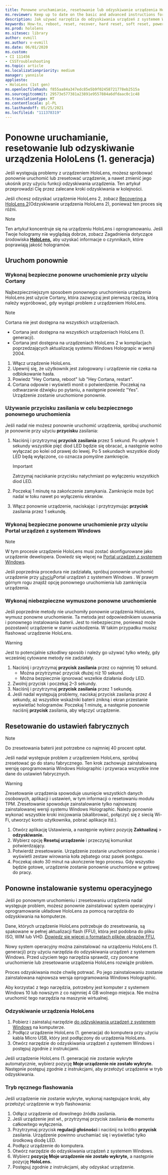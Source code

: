 ```yaml
---
title: Ponowne uruchamianie, resetowanie lub odzyskiwanie urządzenia HoloLens 1
ms.reviewer: Keep up to date on the basic and advanced instructions for rebooting or resetting your HoloLens mixed reality device.
description: Jak używać narzędzia do odzyskiwania urządzeń z systemem Windows do flashowania obrazu na urządzeniu HoloLens 1. generacji.
keywords: How-to, reboot, reset, recover, hard reset, soft reset, power cycle, HoloLens, shut down, wdrt, windows device recovery tool
ms.prod: hololens
ms.sitesec: library
author: evmill
ms.author: v-evmill
ms.date: 06/01/2020
ms.custom:
- CI 111456
- CSSTroubleshooting
ms.topic: article
ms.localizationpriority: medium
manager: yannisle
appliesto:
- HoloLens (1st gen)
ms.openlocfilehash: f855aa84a347edc85e5b9f02458721778eb2515a
ms.sourcegitcommit: 29573e577381a23891e9557884a6dfdaac0c1c48
ms.translationtype: MT
ms.contentlocale: pl-PL
ms.lasthandoff: 05/25/2021
ms.locfileid: "111378319"
---
```

# <a name="restart-reset-or-recover-hololens-1st-gen"></a>Ponowne uruchamianie, resetowanie lub odzyskiwanie urządzenia HoloLens (1. generacja)

Jeśli występują problemy z urządzeniem HoloLens, możesz spróbować ponownie uruchomić lub zresetować urządzenie, a nawet zmienić jego ukośnik przy użyciu funkcji odzyskiwania urządzenia. Ten artykuł przeprowadzi Cię przez zalecane kroki odzyskiwania w kolejności.

Jeśli chcesz odzyskać urządzenie HoloLens 2, zobacz [Recovering a HoloLens 2](https://docs.microsoft.com/hololens/hololens-recovery)(Odzyskiwanie urządzenia HoloLens 2), ponieważ ten proces się różni.

> [!NOTE]
> Ten artykuł koncentruje się na urządzeniu HoloLens i oprogramowaniu. Jeśli Twoje hologramy nie wyglądają dobrze, zobacz Zagadnienia dotyczące środowiska **[HoloLens,](hololens-environment-considerations.md)** aby uzyskać informacje o czynnikach, które poprawiają jakość hologramów.

## <a name="restart"></a>Uruchom ponownie

### <a name="do-a-safe-restart-by-using-cortana"></a>Wykonaj bezpieczne ponowne uruchomienie przy użyciu Cortany

Najbezpieczniejszym sposobem ponownego uruchomienia urządzenia HoloLens jest użycie Cortany, która zazwyczaj jest pierwszą rzeczą, którą należy wypróbować, gdy wystąpi problem z urządzeniem HoloLens.

> [!NOTE] 
> Cortana nie jest dostępna na wszystkich urządzeniach.
> - Cortana jest dostępna na wszystkich urządzeniach HoloLens (1. generacji). 
> - Cortana jest dostępna na urządzeniach HoloLens 2 w kompilacjach poprzedzających aktualizację systemu Windows Holograpic w wersji 2004.

1. Włącz urządzenie HoloLens.
1. Upewnij się, że użytkownik jest zalogowany i urządzenie nie czeka na odblokowanie hasła.
2. Powiedz "Hey Cortana, reboot" lub "Hey Cortana, restart".
3. Cortana odpowie i wyświetli monit o potwierdzenie. Poczekaj na odtwarzanie dźwięku po pytaniu, a następnie powiedz "Yes". Urządzenie zostanie uruchomione ponownie.

### <a name="use-the-power-button-to-do-a-safe-restart"></a>Używanie przycisku zasilania w celu bezpiecznego ponownego uruchomienia

Jeśli nadal nie możesz ponownie uruchomić urządzenia, spróbuj uruchomić je ponownie przy użyciu **przycisku** zasilania:

1. Naciśnij i przytrzymaj **przycisk zasilania** przez 5 sekund. Po upływie 1 sekundy wszystkie pięć diod LED będzie się obracać, a następnie wolno wyłączać po kolei od prawej do lewej. Po 5 sekundach wszystkie diody LED będą wyłączone, co oznacza pomyślne zamknięcie.
      
   > [!IMPORTANT]
   > Zatrzymaj naciskanie przycisku natychmiast po wyłączeniu wszystkich diod LED.
1. Poczekaj 1 minutę na zakończenie zamykania. Zamknięcie może być nadal w toku nawet po wyłączeniu ekranów.
2. Włącz ponownie urządzenie, naciskając i przytrzymując **przycisk** zasilania przez 1 sekundę.

### <a name="do-a-safe-restart-by-using-windows-device-portal"></a>Wykonaj bezpieczne ponowne uruchomienie przy użyciu Portal urządzeń z systemem Windows

> [!NOTE]
> W tym procesie urządzenie HoloLens musi zostać skonfigurowane jako urządzenie dewelopera. Dowiedz się więcej na [Portal urządzeń z systemem Windows](https://docs.microsoft.com/windows/mixed-reality/using-the-windows-device-portal).

Jeśli poprzednia procedura nie zadziałała, spróbuj ponownie uruchomić urządzenie przy [użyciu](https://docs.microsoft.com/windows/mixed-reality/using-the-windows-device-portal)Portal urządzeń z systemem Windows . W prawym górnym rogu znajdź opcję ponownego uruchomienia lub zamknięcia urządzenia.

### <a name="do-an-unsafe-forced-restart"></a>Wykonaj niebezpieczne wymuszone ponowne uruchomienie

Jeśli poprzednie metody nie uruchomiły ponownie urządzenia HoloLens, wymusz ponowne uruchomienie. Ta metoda jest odpowiednikiem usuwania i ponownego instalowania baterii. Jest to niebezpieczne, ponieważ może pozostawić urządzenie w stanie uszkodzenia. W takim przypadku musisz flashować urządzenie HoloLens.  

> [!WARNING]
> Jest to potencjalnie szkodliwy sposób i należy go używać tylko wtedy, gdy wcześniej cytowane metody nie zadziałały.

1. Naciśnij i przytrzymaj **przycisk zasilania** przez co najmniej 10 sekund.
   - Można przytrzymać przycisk dłużej niż 10 sekund.
   - Można bezpiecznie ignorować wszelkie działania diody LED.
1. Zwolnij przycisk i poczekaj 2–3 sekundy.
1. Naciśnij i przytrzymaj **przycisk zasilania** przez 1 sekundę.
1. Jeśli nadal występują problemy,  naciskaj przycisk zasilania przez 4 sekundy, aż wszystkie wskaźniki baterii znikną i ekran przestanie wyświetlać hologramów. Poczekaj 1 minutę, a następnie ponownie naciśnij **przycisk** zasilania, aby włączyć urządzenie.

## <a name="reset-to-factory-settings"></a>Resetowanie do ustawień fabrycznych

> [!NOTE]
> Do zresetowania baterii jest potrzebne co najmniej 40 procent opłat.

Jeśli nadal występuje problem z urządzeniem HoloLens, spróbuj zresetować go do stanu fabrycznego. Ten krok zachowuje zainstalowaną wersję oprogramowania Windows Holographic i przywraca wszystkie inne dane do ustawień fabrycznych.

>[!WARNING]
> Zresetowanie urządzenia spowoduje usunięcie wszystkich danych osobowych, aplikacji i ustawień, w tym informacji o resetowaniu modułu TPM. Zresetowanie spowoduje zainstalowanie tylko najnowszej zainstalowanej wersji systemu Windows Holographic. Należy ponownie wykonać wszystkie kroki inicjowania (skalibrować, połączyć się z siecią Wi-Fi, utworzyć konto użytkownika, pobrać aplikacje itd.).

1. Otwórz aplikację Ustawienia, a następnie wybierz pozycję **Zaktualizuj**  >  **odzyskiwanie.**
1. Wybierz opcję **Resetuj urządzenie** i przeczytaj komunikat potwierdzający.
1. Potwierdź zresetowanie. Urządzenie zostanie uruchomione ponownie i wyświetli zestaw wirowania koła zębatego oraz pasek postępu.
1. Poczekaj około 30 minut na ukończenie tego procesu. Gdy wszystko będzie gotowe, urządzenie zostanie ponownie uruchomione w gotowej do pracy.

## <a name="reinstall-the-operating-system"></a>Ponowne instalowanie systemu operacyjnego

Jeśli po ponownym uruchomieniu i zresetowaniu urządzenia nadal występuje problem, możesz ponownie zainstalować system operacyjny i oprogramowanie układowe HoloLens za pomocą narzędzia do odzyskiwania na komputerze.  

Dane, których urządzenie HoloLens potrzebuje do zresetowania, są spakowane w pełnej aktualizacji flash (FFU), która jest podobna do pliku ISO, WIM lub VHD. [Dowiedz się więcej o formatach plików obrazów FFU.](https://docs.microsoft.com/windows-hardware/manufacture/desktop/wim-vs-ffu-image-file-formats)

Nowy system operacyjny można zainstalować na urządzeniu HoloLens (1. generacji) przy użyciu narzędzia do odzyskiwania urządzeń z systemem Windows. Przed użyciem tego narzędzia sprawdź, czy ponowne uruchomienie lub zresetowanie urządzenia HoloLens rozwiąże problem.

Proces odzyskiwania może chwilę potrwać. Po jego zainstalowaniu zostanie zainstalowana najnowsza wersja oprogramowania Windows Holographic.

Aby korzystać z tego narzędzia, potrzebny jest komputer z systemem Windows 10 lub nowszym z co najmniej 4 GB wolnego miejsca. Nie można uruchomić tego narzędzia na maszynie wirtualnej.

### <a name="recover-your-hololens"></a>Odzyskiwanie urządzenia HoloLens

1. Pobierz i zainstaluj narzędzie [do odzyskiwania urządzeń z systemem Windows](https://support.microsoft.com/help/12379/windows-10-mobile-device-recovery-tool-faq) na komputerze.
1. Podłącz urządzenie HoloLens (1. generacja) do komputera przy użyciu kabla Micro USB, który jest podłączony do urządzenia HoloLens.
1. Otwórz narzędzie do odzyskiwania urządzeń z systemem Windows i postępuj zgodnie z instrukcjami.

Jeśli urządzenie HoloLens (1. generacja) nie zostanie wykryte automatycznie, wybierz pozycję **Moje urządzenie nie zostało wykryte.** Następnie postępuj zgodnie z instrukcjami, aby przełożyć urządzenie w tryb odzyskiwania.

### <a name="manual-flashing-mode"></a>Tryb ręcznego flashowania

Jeśli urządzenie nie zostanie wykryte, wykonaj następujące kroki, aby przełożyć urządzenie w tryb flashowania:

1. Odłącz urządzenie od dowolnego źródła zasilania.
1. Jeśli urządzenie jest wł., przytrzymaj przycisk zasilania **do** momentu całkowitego wyłączenia.
2. Przytrzymaj przycisk **regulacji głośności** i naciśnij na krótko **przycisk** zasilania. Urządzenie powinno uruchamiać się i wyświetlać tylko środkową diodę LED.
3. Podłącz urządzenie do komputera.
4. Otwórz narzędzie do odzyskiwania urządzeń z systemem Windows.
5. Wybierz **pozycję Moje urządzenie nie zostało wykryte,** a następnie pozycję **HoloLens.** 
6. Postępuj zgodnie z instrukcjami, aby odzyskać urządzenie.
